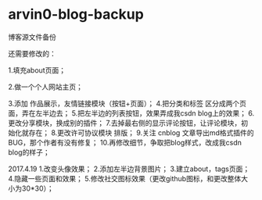 # arvin0-blog-backup
博客源文件备份

还需要修改的：

1.填充about页面；

2.做一个个人网站主页；

3.添加 作品展示，友情链接模块（按钮+页面）；
4.把分类和标签 区分成两个页面，弄在左半边去；
5.把左半边的列表按钮，效果弄成我csdn blog上的效果；
6.更改分享模块，换成别的插件；
7.去掉最右侧的显示评论按钮，让评论模块，初始化就存在；
8.更改许可协议模块 排版；
9.关注 cnblog 文章导出md格式插件的BUG，那个作者有没有修复；
10.再修改细节，争取把blog样式，改成我csdn blog的样子；



2017.4.19
1.改变头像效果；
2.添加左半边背景图片；
3.建立about，tags页面；
4.隐藏一些页面和效果；
5.修改社交图标效果（更改github图标，和更改整体大小为30*30）；
